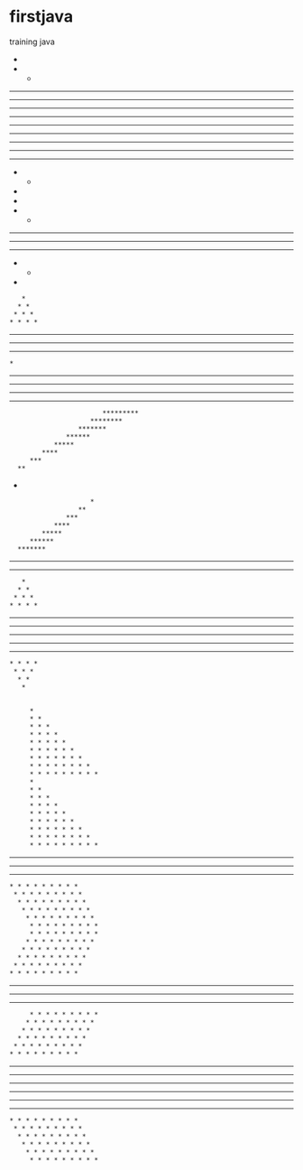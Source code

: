 # firstjava
training java


* 
* * 
* * * 
* * * * 


* * * * * 
* * * * * 
* * * * * 
* * * * * 
* * * * * 


* * * * 
* * * 
* * 
* 




* 
* * 
* * * 
* * * * 
* * * 
* * 
* 



         
        
       * 
      * * 
     * * * 
    * * * * 
   * * * * * 
  * * * * * * 
 * * * * * * * 


    *
   ***
  *****
 *******
*********


                           *********
                        ********
                     *******
                  ******
               *****
            ****
         ***
      **
   *


                        *
                     **
                  ***
               ****
            *****
         ******
      *******
   ********
*********


       *
      * *
     * * *
    * * * *
   * * * * *
  * * * * * *
 * * * * * * *
  * * * * * *
   * * * * *
    * * * *
     * * *
      * *
       *


         *
         * *
         * * *
         * * * *
         * * * * *
         * * * * * *
         * * * * * * *
         * * * * * * * *
         * * * * * * * * *
         *
         * *
         * * *
         * * * *
         * * * * *
         * * * * * *
         * * * * * * *
         * * * * * * * *
         * * * * * * * * *


 * * * * * * * * *
  * * * * * * * * *
   * * * * * * * * *
    * * * * * * * * *
     * * * * * * * * *
      * * * * * * * * *
       * * * * * * * * *
        * * * * * * * * *
         * * * * * * * * *
         * * * * * * * * *
        * * * * * * * * *
       * * * * * * * * *
      * * * * * * * * *
     * * * * * * * * *
    * * * * * * * * *
   * * * * * * * * *
  * * * * * * * * *
 * * * * * * * * *


         * * * * * * * * *
        * * * * * * * * *
       * * * * * * * * *
      * * * * * * * * *
     * * * * * * * * *
    * * * * * * * * *
   * * * * * * * * *
  * * * * * * * * *
 * * * * * * * * *
 * * * * * * * * *
  * * * * * * * * *
   * * * * * * * * *
    * * * * * * * * *
     * * * * * * * * *
      * * * * * * * * *
       * * * * * * * * *
        * * * * * * * * *
         * * * * * * * * *
